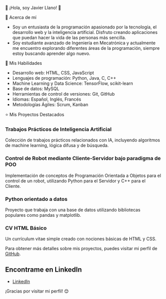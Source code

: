 👋 ¡Hola, soy Javier Llano! 👋

👤 Acerca de mí
- Soy un entusiasta de la programación apasionado por la tecnología, el desarrollo web y la inteligencia artificial. Disfruto creando aplicaciones que puedan hacer la vida de las personas más sencilla.
- Soy estudiante avanzado de Ingeniería en Mecatrónica y actualmente me encuentro explorando diferentes áreas de la programación, siempre estoy buscando aprender algo nuevo.

🌱 Mis Habilidades
- Desarrollo web: HTML, CSS, JavaScript
- Lenguajes de programación: Python, Java, C, C++
- Machine Learning y Data Science: TensorFlow, scikit-learn
- Base de datos: MySQL
- Herramientas de control de versiones: Git, GitHub
- Idiomas: Español, Inglés, Francés
- Metodologías Ágiles: Scrum, Kanban

⭐ Mis Proyectos Destacados
### Trabajos Prácticos de Inteligencia Artificial
Colección de trabajos prácticos relacionados con IA, incluyendo algoritmos de machine learning, lógica difusa y de búsqueda.

### Control de Robot mediante Cliente-Servidor bajo paradigma de POO
Implementación de conceptos de Programación Orientada a Objetos para el control de un robot, utilizando Python para el Servidor y C++ para el Cliente.

### Python orientado a datos
Proyecto que trabaja con una base de datos utilizando bibliotecas populares como pandas y matplotlib.

### CV HTML Básico
Un currículum vitae simple creado con nociones básicas de HTML y CSS.


Para obtener más detalles sobre mis proyectos, puedes visitar mi perfil de [GitHub](https://github.com/javier-ll).

## Encontrame en LinkedIn
- [LinkedIn](https://www.linkedin.com/in/javier-llano-826ab9252/)

¡Gracias por visitar mi perfil! 😊
